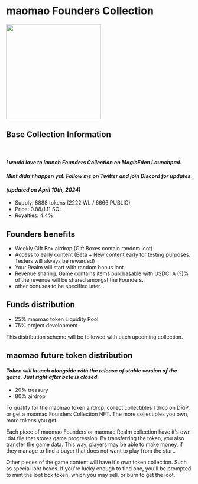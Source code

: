 # maomao Founders Collection
<img src="\assets\images\icons\vibeIcon.png" width="256" height="256">

## Base Collection Information
<br>

#### <em>I would love to launch Founders Collection on MagicEden Launchpad.</em>
#### <em>Mint didn't happen yet. Follow me on Twitter and join Discord for updates.</em>
#### <em>(updated on April 10th, 2024)</em>

<ul>
<li>Supply: 8888 tokens (2222 WL / 6666 PUBLIC)</li>
<li>Price: 0.88/1.11 SOL</li>
<li>Royalties: 4.4%</li>
</ul>


## Founders benefits
<ul>
<li>Weekly Gift Box airdrop (Gift Boxes contain random loot)</li>
<li>Access to early content (Beta + New content early for testing purposes. Testers will always be rewarded)</li>
<li>Your Realm will start with random bonus loot</li>
<li>Revenue sharing. Game contains items purchasable with USDC. A (?)% of the revenue will be shared amongst the Founders.</li>
<li>other bonuses to be specified later...</li>
</ul>

## Funds distribution
<ul>
<li>25% maomao token Liquidity Pool</li>
<li>75% project development</li>
</ul>

This distribution scheme will be followed with each upcoming collection.

## maomao future token distribution
#### <em>Token will launch alongside with the release of stable version of the game. Just right after beta is closed.</em>
<ul>
<li>20% treasury</li>
<li>80% airdrop</li>
</ul>
To qualify for the maomao token airdrop, collect collectibles I drop on DRiP, or get a maomao Founders Collection NFT. The more collectibles you own, more tokens you get.

Each piece of maomao Founders or maomao Realm collection have it's own .dat file that stores game progression. By transferring the token, you also transfer the game data.
This way, players may be able to make money, if they manage to find a buyer that does not want to play from the start.

Other pieces of the game content will have it's own token collection. Such as special loot boxes. If you're lucky enough to find one, you'll be prompted to mint the loot box token, which you may sell, or burn to get the loot.